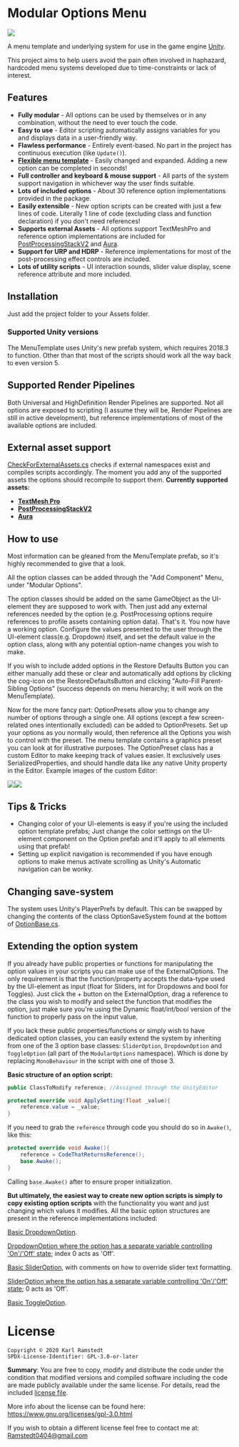 # Modular Options Menu
![](ReadmeAssets/Menu_Example.png)

A menu template and underlying system for use in the game engine [Unity](http://www.unity3d.com).

This project aims to help users avoid the pain often involved in haphazard, hardcoded menu systems developed due to time-constraints or lack of interest.

## Features
* **Fully modular** - All options can be used by themselves or in any combination, without the need to ever touch the code.
* **Easy to use** - Editor scripting automatically assigns variables for you and displays data in a user-friendly way.
* **Flawless performance** - Entirely event-based. No part in the project has continuous execution (like `Update()`).
* **[Flexible menu template](https://drive.google.com/file/d/1lw2GDCpjMe8CmNcpKf1osYrPbNt8CHgi)** - Easily changed and expanded. Adding a new option can be completed in seconds!
* **Full controller and keyboard & mouse support** - All parts of the system support navigation in whichever way the user finds suitable.
* **Lots of included options** - About 30 reference option implementations provided in the package.
* **Easily extensible** - New option scripts can be created with just a few lines of code. Literally 1 line of code (excluding class and function declaration) if you don't need references!
* **Supports external Assets** - All options support TextMeshPro and reference option implementations are included for [PostProcessingStackV2](https://github.com/Unity-Technologies/PostProcessing) and [Aura](https://assetstore.unity.com/packages/tools/particles-effects/aura-volumetric-lighting-111664).
* **Support for URP and HDRP** - Reference implementations for most of the post-processing effect controls are included.
* **Lots of utility scripts** - UI interaction sounds, slider value display, scene reference attribute and more included.

## Installation
Just add the project folder to your Assets folder.

### Supported Unity versions
The MenuTemplate uses Unity's new prefab system, which requires 2018.3 to function.
Other than that most of the scripts should work all the way back to even version 5.

## Supported Render Pipelines
Both Universal and HighDefinition Render Pipelines are supported. Not all options are exposed to scripting (I assume they will be, Render Pipelines are still in active development), but reference implementations of most of the available options are included.

## External asset support
[CheckForExternalAssets.cs](Scripts/NotForDirectUse/Editor/CheckForExternalAssets.cs) checks if external namespaces exist and compiles scripts accordingly. The moment you add any of the supported assets the options should recompile to support them. **Currently supported assets:**

* **[TextMesh Pro](https://assetstore.unity.com/packages/essentials/beta-projects/textmesh-pro-84126)**
* **[PostProcessingStackV2](https://github.com/Unity-Technologies/PostProcessing)**
* **[Aura](https://assetstore.unity.com/packages/tools/particles-effects/aura-volumetric-lighting-111664)**

## How to use
Most information can be gleaned from the MenuTemplate prefab, so it's highly recommended to give that a look.

All the option classes can be added through the "Add Component" Menu, under "Modular Options".

The option classes should be added on the same GameObject as the UI-element they are supposed to work with. Then just add any external references needed by the option (e.g. PostProcessing options require references to profile assets containing option data). That's it. You now have a working option. Configure the values presented to the user through the UI-element class(e.g. Dropdown) itself, and set the default value in the option class, along with any potential option-name changes you wish to make.

If you wish to include added options in the Restore Defaults Button you can either manually add these or clear and automatically add options by clicking the cog-icon on the RestoreDefaultsButton and clicking "Auto-Fill Parent-Sibling Options" (success depends on menu hierarchy; it will work on the MenuTemplate).

Now for the more fancy part: OptionPresets allow you to change any number of options through a single one. All options (except a few screen-related ones intentionally excluded) can be added to OptionPresets. Set up your options as you normally would, then reference all the Options you wish to control with the preset. The menu template contains a graphics preset you can look at for illustrative purposes. The OptionPreset class has a custom Editor to make keeping track of values easier. It exclusively uses SerializedProperties, and should handle data like any native Unity property in the Editor. Example images of the custom Editor:

![](ReadmeAssets/OptionPreset_Custom_Editor_2019.3_Example1.png)![](ReadmeAssets/OptionPreset_Custom_Editor_2019.3_Example2.png)

## Tips & Tricks
* Changing color of your UI-elements is easy if you're using the included option template prefabs; Just change the color settings on the UI-element component on the Option prefab and it'll apply to all elements using that prefab!
* Setting up explicit navigation is recommended if you have enough options to make menus activate scrolling as Unity's Automatic navigation can be wonky.

## Changing save-system
The system uses Unity's PlayerPrefs by default. This can be swapped by changing the contents of the class OptionSaveSystem found at the bottom of [OptionBase.cs](Scripts/NotForDirectUse/BaseClasses/OptionBase.cs).

## Extending the option system
If you already have public properties or functions for manipulating the option values in your scripts you can make use of the ExternalOptions. The only requirement is that the function/property accepts the data-type used by the UI-element as input (float for Sliders, int for Dropdowns and bool for Toggles). Just click the + button on the ExternalOption, drag a reference to the class you wish to modify and select the function that modifies the option, just make sure you're using the Dynamic float/int/bool version of the function to properly pass on the input value.

If you lack these public properties/functions or simply wish to have dedicated option classes, you can easily extend the system by inheriting from one of the 3 option base classes: `SliderOption`, `DropdownOption` and `ToggleOption` (all part of the `ModularOptions` namespace). Which is done by replacing `MonoBehaviour` in the script with one of those 3.

**Basic structure of an option script:**
```cs
public ClassToModify reference; //Assigned through the UnityEditor

protected override void ApplySetting(float _value){
	reference.value = _value;
}
```
If you need to grab the `reference` through code you should do so in `Awake()`, like this:
```cs
protected override void Awake(){
	reference = CodeThatReturnsReference();
	base.Awake();
}
```
Calling `base.Awake()` after to ensure proper initialization.

**But ultimately, the easiest way to create new option scripts is simply to copy existing option scripts** with the functionality you want and just changing which values it modifies. All the basic option structures are present in the reference implementations included:

[Basic DropdownOption](Scripts/DisplayOptions/TextureResolutionDropdown.cs).

[DropdownOption where the option has a separate variable controlling 'On'/'Off' state](Scripts/DisplayOptions/Aura/Aura1QualityDropdown.cs); index 0 acts as 'Off'.

[Basic SliderOption](Scripts/DisplayOptions/FieldOfViewSlider.cs), with comments on how to override slider text formatting.

[SliderOption where the option has a separate variable controlling 'On'/'Off' state](Scripts/DisplayOptions/PostProcessing/PostProcessingStackV2/BloomSlider.cs);  0 acts as 'Off'.

[Basic ToggleOption](Scripts/DisplayOptions/VSyncToggle.cs).

# License
    Copyright © 2020 Karl Ramstedt
    SPDX-License-Identifier: GPL-3.0-or-later

**Summary**: You are free to copy, modify and distribute the code under the condition that modified versions and compiled software including the code are made publicly available under the same license. For details, read the included [license file](LICENSE).

More info about the license can be found here: https://www.gnu.org/licenses/gpl-3.0.html

If you wish to obtain a different license feel free to contact me at: Ramstedt0404@gmail.com

